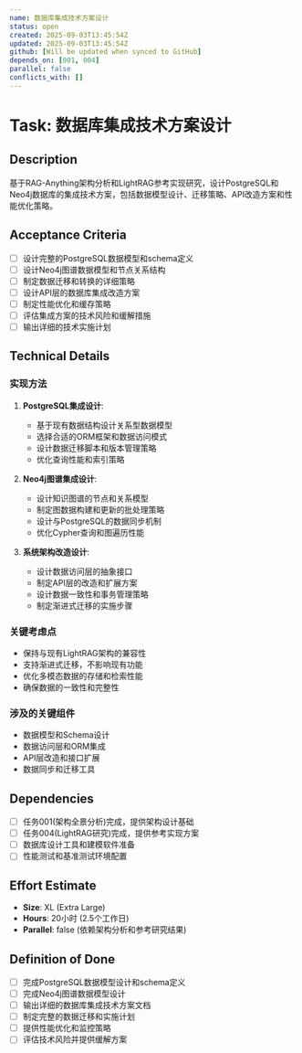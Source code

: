```yaml
---
name: 数据库集成技术方案设计
status: open
created: 2025-09-03T13:45:54Z
updated: 2025-09-03T13:45:54Z
github: [Will be updated when synced to GitHub]
depends_on: [001, 004]
parallel: false
conflicts_with: []
---
```


# Task: 数据库集成技术方案设计

## Description

基于RAG-Anything架构分析和LightRAG参考实现研究，设计PostgreSQL和Neo4j数据库的集成技术方案，包括数据模型设计、迁移策略、API改造方案和性能优化策略。

## Acceptance Criteria

- [ ] 设计完整的PostgreSQL数据模型和schema定义
- [ ] 设计Neo4j图谱数据模型和节点关系结构
- [ ] 制定数据迁移和转换的详细策略
- [ ] 设计API层的数据库集成改造方案
- [ ] 制定性能优化和缓存策略
- [ ] 评估集成方案的技术风险和缓解措施
- [ ] 输出详细的技术实施计划

## Technical Details

### 实现方法
1. **PostgreSQL集成设计**:
   - 基于现有数据结构设计关系型数据模型
   - 选择合适的ORM框架和数据访问模式
   - 设计数据迁移脚本和版本管理策略
   - 优化查询性能和索引策略

2. **Neo4j图谱集成设计**:
   - 设计知识图谱的节点和关系模型
   - 制定图数据构建和更新的批处理策略
   - 设计与PostgreSQL的数据同步机制
   - 优化Cypher查询和图遍历性能

3. **系统架构改造设计**:
   - 设计数据访问层的抽象接口
   - 制定API层的改造和扩展方案
   - 设计数据一致性和事务管理策略
   - 制定渐进式迁移的实施步骤

### 关键考虑点
- 保持与现有LightRAG架构的兼容性
- 支持渐进式迁移，不影响现有功能
- 优化多模态数据的存储和检索性能
- 确保数据的一致性和完整性

### 涉及的关键组件
- 数据模型和Schema设计
- 数据访问层和ORM集成
- API层改造和接口扩展
- 数据同步和迁移工具

## Dependencies

- [ ] 任务001(架构全景分析)完成，提供架构设计基础
- [ ] 任务004(LightRAG研究)完成，提供参考实现方案
- [ ] 数据库设计工具和建模软件准备
- [ ] 性能测试和基准测试环境配置

## Effort Estimate

- **Size**: XL (Extra Large)
- **Hours**: 20小时 (2.5个工作日)
- **Parallel**: false (依赖架构分析和参考研究结果)

## Definition of Done

- [ ] 完成PostgreSQL数据模型设计和schema定义
- [ ] 完成Neo4j图谱数据模型设计
- [ ] 输出详细的数据库集成技术方案文档
- [ ] 制定完整的数据迁移和实施计划
- [ ] 提供性能优化和监控策略
- [ ] 评估技术风险并提供缓解方案